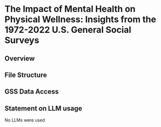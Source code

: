 # The Impact of Mental Health on Physical Wellness: Insights from the 1972-2022 U.S. General Social Surveys

## Overview

## File Structure

## GSS Data Access

## Statement on LLM usage
No LLMs were used
